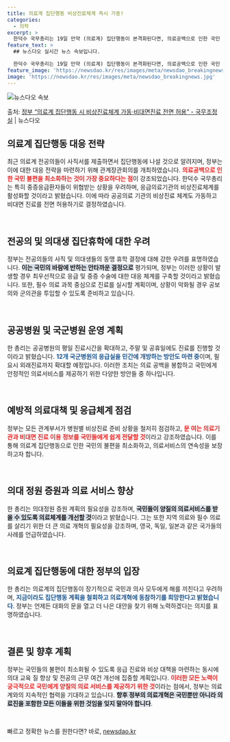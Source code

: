 ```yaml
---
title: 의료계 집단행동 비상진료체계 즉시 가동!
categories:
  - 의학
excerpt: >
  한덕수 국무총리는 19일 만약 (의료계) 집단행동이 본격화된다면, 의료공백으로 인한 국민 불편을 최소화하는 …
feature_text: >
  ## 뉴스다오 실시간 뉴스 속보입니다.

  한덕수 국무총리는 19일 만약 (의료계) 집단행동이 본격화된다면, 의료공백으로 인한 국민 불편을 최소화하는 …
feature_image: 'https://newsdao.kr/res/images/meta/newsdao_breakingnews.jpg'
image: 'https://newsdao.kr/res/images/meta/newsdao_breakingnews.jpg'
---
```


![뉴스다오 속보](https://newsdao.kr/res/images/meta/newsdao_breakingnews.jpg)

<p>출처: <a href="https://newsdao.kr/3174" rel="dofollow">정부 “의료계 집단행동 시 비상진료체계 가동·비대면진료 전면 허용”  - 국무조정실</a> | 뉴스다오</p>

<h2 data-ke-size="size26">의료계 집단행동 대응 전략</h2>

<p data-ke-size="size16">최근 의료계 전공의들이 사직서를 제출하면서 집단행동에 나설 것으로 알려지며, 정부는 이에 대한 대응 전략을 마련하기 위해 관계장관회의를 개최하였습니다. <b><span style="color: #ee2323;">의료공백으로 인한 국민 불편을 최소화하는 것이 가장 중요하다는 점</span></b>이 강조되었습니다. 한덕수 국무총리는 특히 중증응급환자들이 위협받는 상황을 우려하며, 응급의료기관의 비상진료체계를 활성화할 것이라고 밝혔습니다. 이에 따라 공공의료 기관의 비상진료 체계도 가동하고 비대면 진료를 전면 허용하기로 결정하였습니다.</p>

<p data-ke-size="size16">&nbsp;</p>

<h2 data-ke-size="size26">전공의 및 의대생 집단휴학에 대한 우려</h2>

<p data-ke-size="size16">정부는 전공의들의 사직 및 의대생들의 동맹 휴학 결정에 대해 강한 우려를 표명하였습니다. <b><span style="background-color: #21538527;">이는 국민의 바람에 반하는 안타까운 결정으로</span></b> 평가되며, 정부는 이러한 상황이 발생할 경우 최우선적으로 응급 및 중증 수술에 대한 대응 체계를 구축할 것이라고 밝혔습니다. 또한, 필수 의료 과목 중심으로 진료를 실시할 계획이며, 상황이 악화될 경우 공보의와 군의관을 투입할 수 있도록 준비하고 있습니다.</p>

<p data-ke-size="size16">&nbsp;</p>

<h2 data-ke-size="size26">공공병원 및 국군병원 운영 계획</h2>

<p data-ke-size="size16">한 총리는 공공병원의 평일 진료시간을 확대하고, 주말 및 공휴일에도 진료를 진행할 것이라고 밝혔습니다. <b><span style="color: #1a5490;">12개 국군병원의 응급실을 민간에 개방하는 방안도 마련 중</span></b>이며, 필요시 외래진료까지 확대할 예정입니다. 이러한 조치는 의료 공백을 봉합하고 국민에게 안정적인 의료서비스를 제공하기 위한 다양한 방안들 중 하나입니다.</p>

<p data-ke-size="size16">&nbsp;</p>

<h2 data-ke-size="size26">예방적 의료대책 및 응급체계 점검</h2>

<p data-ke-size="size16">정부는 모든 관계부서가 병원별 비상진료 준비 상황을 철저히 점검하고, <b><span style="color: #ee2323;">문 여는 의료기관과 비대면 진료 이용 정보를 국민들에게 쉽게 전달할 것</span></b>이라고 강조하였습니다. 이를 통해 의료계 집단행동으로 인한 국민의 불편을 최소화하고, 의료서비스의 연속성을 보장하고자 합니다.</p>

<p data-ke-size="size16">&nbsp;</p>

<h2 data-ke-size="size26">의대 정원 증원과 의료 서비스 향상</h2>

<p data-ke-size="size16">한 총리는 의대정원 증원 계획의 필요성을 강조하며, <b><span style="background-color: #21538527;">국민들이 양질의 의료서비스를 받을 수 있도록 의료체계를 개선할 것</span></b>이라고 밝혔습니다. 그는 또한 지역 의료와 필수 의료를 살리기 위한 더 큰 의료 개혁의 필요성을 강조하며, 영국, 독일, 일본과 같은 국가들의 사례를 언급하였습니다. </p>

<p data-ke-size="size16">&nbsp;</p>

<h2 data-ke-size="size26">의료계 집단행동에 대한 정부의 입장</h2>

<p data-ke-size="size16">한 총리는 의료계의 집단행동이 장기적으로 국민과 의사 모두에게 해를 끼친다고 우려하며, <b><span style="color: #1a5490;">지금이라도 집단행동 계획을 철회하고 의료개혁에 동참하기를 희망한다고 밝혔습니다</span></b>. 정부는 언제든 대화의 문을 열고 더 나은 대안을 찾기 위해 노력하겠다는 의지를 표명하였습니다.</p>

<p data-ke-size="size16">&nbsp;</p>

<h2 data-ke-size="size26">결론 및 향후 계획</h2>

<p data-ke-size="size16">정부는 국민들의 불편이 최소화될 수 있도록 응급 진료와 비상 대책을 마련하는 동시에 의대 교육 질 향상 및 전공의 근무 여건 개선에 집중할 계획입니다. <b><span style="color: #ee2323;">이러한 모든 노력이 궁극적으로 국민에게 양질의 의료 서비스를 제공하기 위한 것</span></b>이라는 점에서, 정부는 의료계와의 지속적인 협력을 기대하고 있습니다. <b><span style="background-color: #21538527;">향후 정부의 의료개혁은 국민뿐만 아니라 의료진을 포함한 모든 이들을 위한 것임을 잊지 말아야 합니다</span></b>.</p>

<p data-ke-size="size16">&nbsp;</p> 

빠르고 정확한 뉴스를 원한다면? 바로, <a href="https://newsdao.kr" rel="dofollow">newsdao.kr</a>



